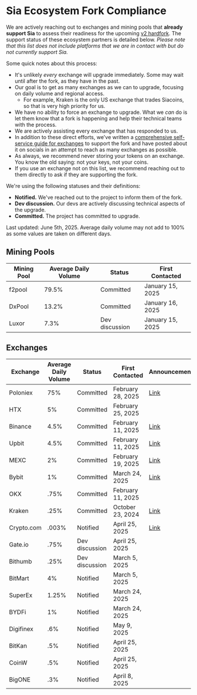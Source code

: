 # Sia Ecosystem Fork Compliance

We are actively reaching out to exchanges and mining pools that **already support Sia** to assess their readiness for the upcoming [v2 hardfork](broken-reference). The support status of these ecosystem partners is detailed below. _Please note that this list does not include platforms that we are in contact with but do not currently support Sia._

Some quick notes about this process:

* It's unlikely _every_ exchange will upgrade immediately. Some may wait until after the fork, as they have in the past.
* Our goal is to get as many exchanges as we can to upgrade, focusing on daily volume and regional access.
  * For example, Kraken is the only US exchange that trades Siacoins, so that is very high priority for us.
* We have no ability to force an exchange to upgrade. What we _can_ do is let them know that a fork is happening and help their technical teams with the process.
* We are actively assisting every exchange that has responded to us.
* In addition to these direct efforts, we've written a [comprehensive self-service guide for exchanges](https://docs.sia.tech/navigating-the-v2-hardfork/exchanges) to support the fork and have posted about it on socials in an attempt to reach as many exchanges as possible.
* As always, we recommend never storing your tokens on an exchange. You know the old saying: not your keys, not your coins.
* If you use an exchange not on this list, we recommend reaching out to them directly to ask if they are supporting the fork.

We're using the following statuses and their definitions:

* **Notified.** We've reached out to the project to inform them of the fork.
* **Dev discussion.** Our devs are actively discussing technical aspects of the upgrade.
* **Committed.** The project has committed to upgrade.

Last updated: June 5th, 2025. Average daily volume may not add to 100% as some values are taken on different days.

## Mining Pools

| Mining Pool | Average Daily Volume | Status         | First Contacted  |
| ----------- | -------------------- | -------------- | ---------------- |
| f2pool      | 79.5%                | Committed      | January 15, 2025 |
| DxPool      | 13.2%                | Committed      | January 16, 2025 |
| Luxor       | 7.3%                 | Dev discussion | January 15, 2025 |

## Exchanges

| Exchange   | Average Daily Volume | Status         | First Contacted   | Announcement                                                                                                                                                                        |
| ---------- | -------------------- | -------------- | ----------------- | ----------------------------------------------------------------------------------------------------------------------------------------------------------------------------------- |
| Poloniex   | 75%                  | Committed      | February 28, 2025 | [Link](https://support.poloniex.com/hc/en-us/articles/32444388472215-Poloniex-to-Support-the-Siacoin-SC-Network-Upgrade)                                                            |
| HTX        | 5%                   | Committed      | February 25, 2025 |                                                                                                                                                                                     |
| Binance    | 4.5%                 | Committed      | February 11, 2025 | [Link](https://www.binance.com/en/support/announcement/detail/1b65fe7b88d34ed5b259dfa56d53ca25?utm_source=AnnouncementTG\&utm_medium=GlobalCommunity\&utm_campaign=AnnouncementBot) |
| Upbit      | 4.5%                 | Committed      | February 11, 2025 | [Link](https://www.panewslab.com/en/articles/fvx2ilom)                                                                                                                              |
| MEXC       | 2%                   | Committed      | February 19, 2025 | [Link](https://www.mexc.com/support/articles/17827791524227)                                                                                                                        |
| Bybit      | 1%                   | Committed      | March 24, 2025    | [Link](https://announcements.bybit.com/en/article/bybit-to-support-siacoin-sc-v2-9-0-network-upgrade-blta9ace5f654bcf70a/)                                                          |
| OKX        | .75%                 | Committed      | February 11, 2025 |                                                                                                                                                                                     |
| Kraken     | .25%                 | Committed      | October 23, 2024  | [Link](https://status.kraken.com/incidents/h0sqj1188drp)                                                                                                                            |
| Crypto.com | .003%                | Notified       | April 25, 2025    | [Link](https://crypto.com/en/product-news/siacoin-network-upgrade)                                                                                                                  |
| Gate.io    | .75%                 | Dev discussion | April 25, 2025    |                                                                                                                                                                                     |
| Bithumb    | .25%                 | Dev discussion | March 5, 2025     |                                                                                                                                                                                     |
| BitMart    | 4%                   | Notified       | March 5, 2025     |                                                                                                                                                                                     |
| SuperEx    | 1.25%                | Notified       | March 24, 2025    |                                                                                                                                                                                     |
| BYDFi      | 1%                   | Notified       | March 24, 2025    |                                                                                                                                                                                     |
| Digifinex  | .6%                  | Notified       | May 9, 2025       |                                                                                                                                                                                     |
| BitKan     | .5%                  | Notified       | April 25, 2025    |                                                                                                                                                                                     |
| CoinW      | .5%                  | Notified       | April 25, 2025    |                                                                                                                                                                                     |
| BigONE     | .3%                  | Notified       | April 8, 2025     |                                                                                                                                                                                     |
